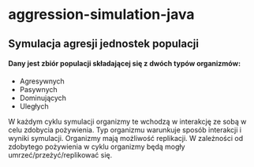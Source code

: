 # aggression-simulation-java

## Symulacja agresji jednostek populacji

#### Dany jest zbiór populacji składającej się z dwóch typów organizmów:
 - Agresywnych
 - Pasywnych
 - Dominujących
 - Uległych

W każdym cyklu symulacji organizmy te wchodzą w interakcję ze sobą w celu zdobycia pożywienia.
Typ organizmu warunkuje sposób interakcji i wyniki symulacji. Organizmy mają możliwość replikacji.
W zależności od zdobytego pożywienia w cyklu organizmy będą mogły umrzeć/przeżyć/replikować się.
